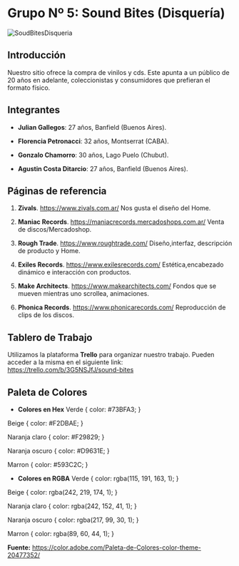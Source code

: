 # Grupo Nº 5: Sound Bites (Disquería)

![SoudBitesDisqueria](https://user-images.githubusercontent.com/108841314/192066839-bfbc23e9-b37b-42db-962c-ebf91164a5dc.jpg)


## Introducción
Nuestro sitio ofrece la compra de vinilos y cds. Este apunta a un público de 20 años en adelante, coleccionistas y consumidores que prefieran el formato físico.


## Integrantes

* **Julian Gallegos**: 27 años, Banfield (Buenos Aires).

* **Florencia Petronacci**: 32 años, Montserrat (CABA).  

* **Gonzalo Chamorro**: 30 años, Lago Puelo (Chubut).

* **Agustin Costa Ditarcio**: 27 años, Banfield (Buenos Aires).



## Páginas de referencia

1. **Zivals**. https://www.zivals.com.ar/ Nos gusta el diseño del Home.

2. **Maniac Records**. https://maniacrecords.mercadoshops.com.ar/ Venta de discos/Mercadoshop.

3. **Rough Trade**. https://www.roughtrade.com/ Diseño,interfaz, descripción de producto y Home.

4. **Exiles Records**. https://www.exilesrecords.com/ Estética,encabezado dinámico e interacción con productos. 

5. **Make Architects**. https://www.makearchitects.com/ Fondos que se mueven mientras uno scrollea, animaciones.

6. **Phonica Records**. https://www.phonicarecords.com/ Reproducción de clips de los discos.



## Tablero de Trabajo

Utilizamos la plataforma **Trello** para organizar nuestro trabajo. Pueden acceder a la misma en el siguiente link:
https://trello.com/b/3G5NSJfJ/sound-bites

## Paleta de Colores

* **Colores en Hex**
Verde { color: #73BFA3; } 

Beige { color: #F2DBAE; }

Naranja claro { color: #F29829; }

Naranja oscuro { color: #D9631E; }

Marron { color: #593C2C; }

* **Colores en RGBA**
Verde { color: rgba(115, 191, 163, 1); }

Beige { color: rgba(242, 219, 174, 1); }

Naranja claro { color: rgba(242, 152, 41, 1); }

Naranja oscuro { color: rgba(217, 99, 30, 1); }

Marron { color: rgba(89, 60, 44, 1); } 

**Fuente:** https://color.adobe.com/Paleta-de-Colores-color-theme-20477352/
